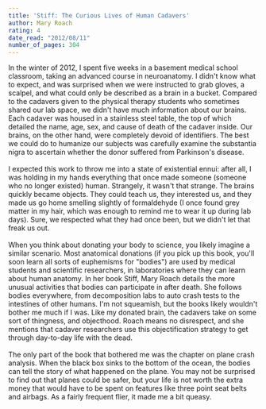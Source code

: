 ```yaml
---
title: 'Stiff: The Curious Lives of Human Cadavers'
author: Mary Roach
rating: 4
date_read: "2012/08/11"
number_of_pages: 304
---
```


In the winter of 2012, I spent five weeks in a basement medical school classroom, taking an advanced course in neuroanatomy. I didn't know what to expect, and was surprised when we were instructed to grab gloves, a scalpel, and what could only be described as a brain in a bucket. Compared to the cadavers given to the physical therapy students who sometimes shared our lab space, we didn't have much information about our brains. Each cadaver was housed in a stainless steel table, the top of which detailed the name, age, sex, and cause of death of the cadaver inside. Our brains, on the other hand, were completely devoid of identifiers. The best we could do to humanize our subjects was carefully examine the substantia nigra to ascertain whether the donor suffered from Parkinson's disease. <br/><br/>I expected this work to throw me into a state of existential ennui: after all, I was holding in my hands everything that once made someone (someone who no longer existed) human. Strangely, it wasn't that strange. The brains quickly became objects. They could teach us, they interested us, and they made us go home smelling slightly of formaldehyde (I once found grey matter in my hair, which was enough to remind me to wear it up during lab days). Sure, we respected what they had once been, but we didn't let that freak us out.<br/><br/>When you think about donating your body to science, you likely imagine a similar scenario. Most anatomical donations (if you pick up this book, you'll soon learn all sorts of euphemisms for "bodies") are used by medical students and scientific researchers, in laboratories where they can learn about human anatomy. In her book Stiff, Mary Roach details the more unusual activities that bodies can participate in after death. She follows bodies everywhere, from decomposition labs to auto crash tests to the intestines of other humans. I'm not squeamish, but the books likely wouldn't bother me much if I was. Like my donated brain, the cadavers take on some sort of thingness, and objecthood. Roach means no disrespect, and she mentions that cadaver researchers use this objectification strategy to get through day-to-day life with the dead.<br/><br/>The only part of the book that bothered me was the chapter on plane crash analysis. When the black box sinks to the bottom of the ocean, the bodies can tell the story of what happened on the plane. You may not be surprised to find out that planes could be safer, but your life is not worth the extra money that would have to be spent on features like three point seat belts and airbags. As a fairly frequent flier, it made me a bit queasy.